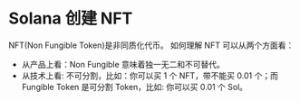 # Solana 创建 NFT

NFT(Non Fungible Token)是非同质化代币。
如何理解 NFT 可以从两个方面看：

- 从产品上看：Non Fungible 意味着独一无二和不可替代。
- 从技术上看: 不可分割，比如：你可以买 1 个 NFT，带不能买 0.01 个；而 Fungible Token 是可分割 Token，比如: 你可以买 0.01 个 Sol。
